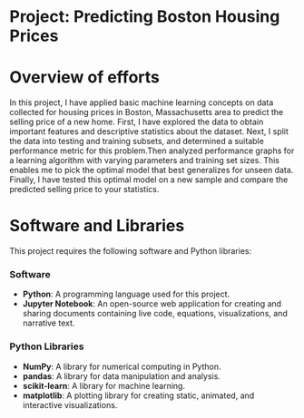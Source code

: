 # Project: Predicting Boston Housing Prices
# Overview of efforts
In this project, I have applied basic machine learning concepts on data collected for housing prices in Boston, Massachusetts area to predict the selling price of a new home. First, I have explored the data to obtain important features and descriptive statistics about the dataset. Next, I split the data into testing and training subsets, and determined a suitable performance metric for this problem.Then analyzed performance graphs for a learning algorithm with varying parameters and training set sizes. This enables me to pick the optimal model that best generalizes for unseen data. Finally, I have tested this optimal model on a new sample and compare the predicted selling price to your statistics.
# Software and Libraries



This project requires the following software and Python libraries:

### Software
- **Python**: A programming language used for this project.
- **Jupyter Notebook**: An open-source web application for creating and sharing documents containing live code, equations, visualizations, and narrative text.

### Python Libraries
- **NumPy**: A library for numerical computing in Python.
- **pandas**: A library for data manipulation and analysis.
- **scikit-learn**: A library for machine learning.
- **matplotlib**: A plotting library for creating static, animated, and interactive visualizations.
